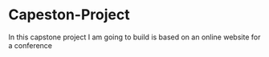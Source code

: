 # Capeston-Project
In this capstone project I am going to build is based on an online website for a conference
